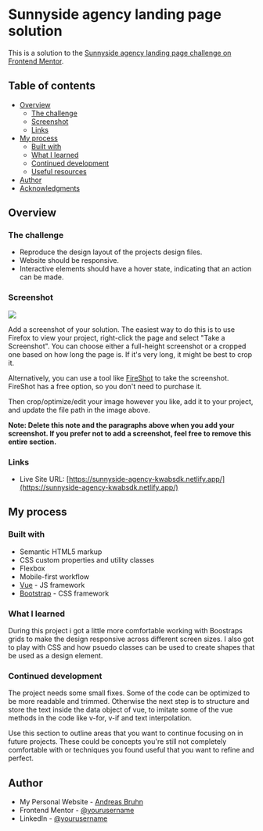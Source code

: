 # Sunnyside agency landing page solution

This is a solution to the [Sunnyside agency landing page challenge on Frontend Mentor](https://www.frontendmentor.io/challenges/sunnyside-agency-landing-page-7yVs3B6ef).

## Table of contents

- [Overview](#overview)
  - [The challenge](#the-challenge)
  - [Screenshot](#screenshot)
  - [Links](#links)
- [My process](#my-process)
  - [Built with](#built-with)
  - [What I learned](#what-i-learned)
  - [Continued development](#continued-development)
  - [Useful resources](#useful-resources)
- [Author](#author)
- [Acknowledgments](#acknowledgments)


## Overview

### The challenge

- Reproduce the design layout of the projects design files.
- Website should be responsive.
- Interactive elements should have a hover state, indicating that an action can be made.

### Screenshot

![](./screenshot.jpg)

Add a screenshot of your solution. The easiest way to do this is to use Firefox to view your project, right-click the page and select "Take a Screenshot". You can choose either a full-height screenshot or a cropped one based on how long the page is. If it's very long, it might be best to crop it.

Alternatively, you can use a tool like [FireShot](https://getfireshot.com/) to take the screenshot. FireShot has a free option, so you don't need to purchase it.

Then crop/optimize/edit your image however you like, add it to your project, and update the file path in the image above.

**Note: Delete this note and the paragraphs above when you add your screenshot. If you prefer not to add a screenshot, feel free to remove this entire section.**

### Links

- Live Site URL: [https://sunnyside-agency-kwabsdk.netlify.app/](https://sunnyside-agency-kwabsdk.netlify.app/)

## My process

### Built with

- Semantic HTML5 markup
- CSS custom properties and utility classes
- Flexbox
- Mobile-first workflow
- [Vue](https://vuejs.org/) - JS framework
- [Bootstrap](https://getbootstrap.com/) - CSS framework

### What I learned
During this project i got a little more comfortable working with Boostraps grids to make the design responsive across different screen sizes.
I also got to play with CSS and how psuedo classes can be used to create shapes that be used as a design element.



### Continued development
The project needs some small fixes. Some of the code can be optimized to be more readable and trimmed.
Otherwise the next step is to structure and store the text inside the data object of vue, to imitate some of the vue methods in the code like v-for, v-if and text interpolation.

Use this section to outline areas that you want to continue focusing on in future projects. These could be concepts you're still not completely comfortable with or techniques you found useful that you want to refine and perfect.


## Author

- My Personal Website - [Andreas Bruhn](https://www.andreasbc.dk/)
- Frontend Mentor - [@yourusername](https://www.frontendmentor.io/profile/yourusername)
- LinkedIn - [@yourusername](https://www.twitter.com/yourusername)
